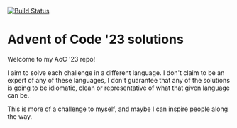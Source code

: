 [![Build Status](https://app.bitrise.io/app/4cc7e9cd-4fa9-4ddc-b504-f505ad94c178/status.svg?token=zcX255P8TbhL3DvebAuoPA&branch=main)](https://app.bitrise.io/app/4cc7e9cd-4fa9-4ddc-b504-f505ad94c178)

# Advent of Code '23 solutions

Welcome to my AoC '23 repo!

I aim to solve each challenge in a different language.
I don't claim to be an expert of any of these languages, I don't guarantee that any of the solutions is going to be
idiomatic, clean or representative of what that given language can be.

This is more of a challenge to myself, and maybe I can inspire people along the way.



